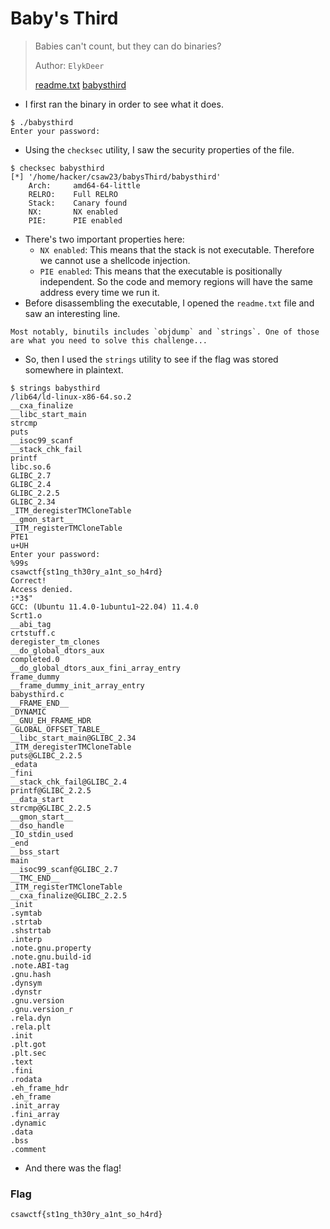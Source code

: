 # Baby's Third

> Babies can't count, but they can do binaries?&#x20;
>
> Author: `ElykDeer`&#x20;
>
> [readme.txt](https://ctf.csaw.io/files/756fbe5199cd02ce3375d9a36d8810b9/readme.txt?token=eyJ1c2VyX2lkIjoxMzYwLCJ0ZWFtX2lkIjo1NjksImZpbGVfaWQiOjI4fQ.ZQSQiA.tIYkx\_pUyC0S-t83fkEIuA13QWE) [babysthird](https://ctf.csaw.io/files/535cc4a217b7e7e1b56fd88645690d28/babysthird?token=eyJ1c2VyX2lkIjoxMzYwLCJ0ZWFtX2lkIjo1NjksImZpbGVfaWQiOjI5fQ.ZQSQiA.IdOLa1q6rsSXNEfDFVbEzSXAGGU)

* I first ran the binary in order to see what it does.

```
$ ./babysthird
Enter your password:
```

* Using the `checksec` utility, I saw the security properties of the file.

```
$ checksec babysthird 
[*] '/home/hacker/csaw23/babysThird/babysthird'
    Arch:     amd64-64-little
    RELRO:    Full RELRO
    Stack:    Canary found
    NX:       NX enabled
    PIE:      PIE enabled
```

* There's two important properties here:
  * `NX enabled`: This means that the stack is not executable. Therefore we cannot use a shellcode injection.
  * `PIE enabled`: This means that the executable is positionally independent. So the code and memory regions will have the same address every time we run it.
* Before disassembling the executable, I opened the `readme.txt` file and saw an interesting line.

```
Most notably, binutils includes `objdump` and `strings`. One of those are what you need to solve this challenge...
```

* So, then I used the `strings` utility to see if the flag was stored somewhere in plaintext.

```
$ strings babysthird 
/lib64/ld-linux-x86-64.so.2
__cxa_finalize
__libc_start_main
strcmp
puts
__isoc99_scanf
__stack_chk_fail
printf
libc.so.6
GLIBC_2.7
GLIBC_2.4
GLIBC_2.2.5
GLIBC_2.34
_ITM_deregisterTMCloneTable
__gmon_start__
_ITM_registerTMCloneTable
PTE1
u+UH
Enter your password: 
%99s
csawctf{st1ng_th30ry_a1nt_so_h4rd}
Correct!
Access denied.
:*3$"
GCC: (Ubuntu 11.4.0-1ubuntu1~22.04) 11.4.0
Scrt1.o
__abi_tag
crtstuff.c
deregister_tm_clones
__do_global_dtors_aux
completed.0
__do_global_dtors_aux_fini_array_entry
frame_dummy
__frame_dummy_init_array_entry
babysthird.c
__FRAME_END__
_DYNAMIC
__GNU_EH_FRAME_HDR
_GLOBAL_OFFSET_TABLE_
__libc_start_main@GLIBC_2.34
_ITM_deregisterTMCloneTable
puts@GLIBC_2.2.5
_edata
_fini
__stack_chk_fail@GLIBC_2.4
printf@GLIBC_2.2.5
__data_start
strcmp@GLIBC_2.2.5
__gmon_start__
__dso_handle
_IO_stdin_used
_end
__bss_start
main
__isoc99_scanf@GLIBC_2.7
__TMC_END__
_ITM_registerTMCloneTable
__cxa_finalize@GLIBC_2.2.5
_init
.symtab
.strtab
.shstrtab
.interp
.note.gnu.property
.note.gnu.build-id
.note.ABI-tag
.gnu.hash
.dynsym
.dynstr
.gnu.version
.gnu.version_r
.rela.dyn
.rela.plt
.init
.plt.got
.plt.sec
.text
.fini
.rodata
.eh_frame_hdr
.eh_frame
.init_array
.fini_array
.dynamic
.data
.bss
.comment
```

* And there was the flag!

### Flag

```
csawctf{st1ng_th30ry_a1nt_so_h4rd}
```
